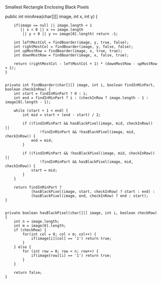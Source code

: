 Smallest Rectangle Enclosing Black Pixels






public int minArea(char[][] image, int x, int y) {
       
        if(image == null || image.length < 1
           || x < 0 || x >= image.length
            || y < 0 || y >= image[0].length) return -1;

        int leftMostCol = findBoarder(image, y, true, false);
        int rightMostCol = findBoarder(image, y, false, false);
        int upMostRow = findBoarder(image, x, true, true);
        int downMostRow = findBoarder(image, x, false, true);

        return (rightMostCol - leftMostCol + 1) * (downMostRow - upMostRow + 1);
    }

    
    private int findBoarder(char[][] image, int i, boolean findInMinPart, boolean checkInRow) {
        int start = findInMinPart ? 0 : i;
        int end = findInMinPart ? i : (checkInRow ? image.length - 1 : image[0].length - 1);

        while (start + 1 < end) {
            int mid = start + (end - start) / 2;

            if ((findInMinPart && hasBlackPixel(image, mid, checkInRow)) ||
                    !findInMinPart && !hasBlackPixel(image, mid, checkInRow)) {
                end = mid;
            }

            if ((findInMinPart && !hasBlackPixel(image, mid, checkInRow)) ||
                    !findInMinPart && hasBlackPixel(image, mid, checkInRow)) {
                start = mid;
            }
        }

        return findInMinPart ?
                (hasBlackPixel(image, start, checkInRow) ? start : end) :
                (hasBlackPixel(image, end, checkInRow) ? end : start);
    }

  
    private boolean hasBlackPixel(char[][] image, int i, boolean checkRow) {
        int n = image.length;
        int m = image[0].length;
        if (checkRow) {
            for(int col = 0; col < m; col++) {
                if(image[i][col] == '1') return true;
            }
        } else {
            for (int row = 0; row < n; row++) {
                if(image[row][i] == '1') return true;
            }
        }

        return false;
    }